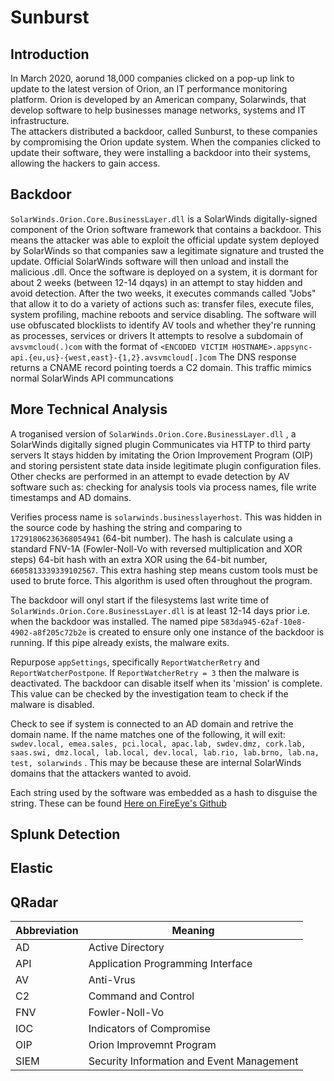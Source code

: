# Sunburst
## Introduction

In March 2020, aorund 18,000 companies clicked on a pop-up link to update to the latest version of Orion, an IT performance monitoring platform.
Orion is developed by an American company, Solarwinds, that develop software to help businesses manage networks, systems and IT infrastructure.  
The attackers distributed a backdoor, called Sunburst, to these companies by compromising the Orion update system. 
When the companies clicked to update their software, they were installing a backdoor into their systems, allowing the hackers to gain access.

## Backdoor
`SolarWinds.Orion.Core.BusinessLayer.dll` is a SolarWinds digitally-signed component of the Orion software framework that contains a backdoor. 
This means the attacker was able to exploit the official update system deployed by SolarWinds so that companies saw a legitimate signature and trusted the update.
Official SolarWinds software will then unload and install the malicious .dll.
Once the software is deployed on a system, it is dormant for about 2 weeks (between 12-14 dqays) in an attempt to stay hidden and avoid detection.
After the two weeks, it executes commands called "Jobs" that allow it to do a variety of actions such as: transfer files, execute files, system profiling, machine reboots and service disabling.
The software will use obfuscated blocklists to identify AV tools and whether they're running as processes, services or drivers
It attempts to resolve a subdomain of `avsvmcloud(.)com` with the format of `<ENCODED VICTIM HOSTNAME>.appsync-api.{eu,us}-{west,east}-{1,2}.avsvmcloud[.]com`
The DNS response returns a CNAME record pointing toerds a C2 domain. This traffic mimics normal SolarWinds API communcations

## More Technical Analysis

A troganised version of `SolarWinds.Orion.Core.BusinessLayer.dll` , a SolarWinds digitally signed plugin
Communicates via HTTP to third party servers
It stays hidden by imitating the Orion Improvement Program (OIP) and storing persistent state data inside legitimate plugin configuration files.
Other checks are performed in an attempt to evade detection by AV software such as: checking for analysis tools via process names, file write timestamps and AD domains.

Verifies process name is `solarwinds.businesslayerhost`. This was hidden in the source code by hashing the string and comparing to `17291806236368054941` (64-bit number). The hash is calculate using a standard FNV-1A (Fowler-Noll-Vo with reversed multiplication and XOR steps) 64-bit hash with an extra XOR using the 64-bit number, `6605813339339102567`. This extra hashing step means custom tools must be used to brute force. This algorithm is used often throughout the program.

The backdoor will onyl start if the filesystems last write time of `SolarWinds.Orion.Core.BusinessLayer.dll` is at least 12-14 days prior i.e. when the backdoor was installed. The named pipe `583da945-62af-10e8-4902-a8f205c72b2e` is created to ensure only one instance of the backdoor is running. If this pipe already exists, the malware exits. 

Repurpose `appSettings`, specifically `ReportWatcherRetry` and `ReportWatcherPostpone`. If `ReportWatcherRetry = 3` then the malware is deactivated. The backdoor can disable itself when its 'mission' is complete. This value can be checked by the investigation team to check if the malware is disabled. 

Check to see if system is connected to an AD domain and retrive the domain name. If the name matches one of the following, it will exit: `swdev.local, emea.sales, pci.local, apac.lab, swdev.dmz, cork.lab, saas.swi, dmz.local, lab.local, dev.local, lab.rio, lab.brno, lab.na, test, solarwinds` . This may be because these are internal SolarWinds domains that the attackers wanted to avoid.

Each string used by the software was embedded as a hash to disguise the string. These can be found [Here on FireEye's Github](https://github.com/fireeye/sunburst_countermeasures/blob/main/fnv1a_xor_hashes.txt)
 

## Splunk Detection

## Elastic

## QRadar

Abbreviation | Meaning
--- | ---
AD | Active Directory
API | Application Programming Interface
AV | Anti-Vrus
C2 | Command and Control
FNV | Fowler-Noll-Vo
IOC | Indicators of Compromise
OIP | Orion Improvemnt Program
SIEM | Security Information and Event Management
